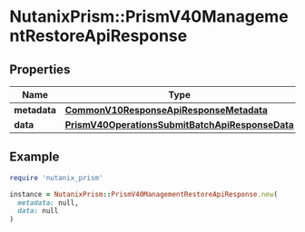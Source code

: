 # NutanixPrism::PrismV40ManagementRestoreApiResponse

## Properties

| Name | Type | Description | Notes |
| ---- | ---- | ----------- | ----- |
| **metadata** | [**CommonV10ResponseApiResponseMetadata**](CommonV10ResponseApiResponseMetadata.md) |  | [optional] |
| **data** | [**PrismV40OperationsSubmitBatchApiResponseData**](PrismV40OperationsSubmitBatchApiResponseData.md) |  | [optional] |

## Example

```ruby
require 'nutanix_prism'

instance = NutanixPrism::PrismV40ManagementRestoreApiResponse.new(
  metadata: null,
  data: null
)
```

